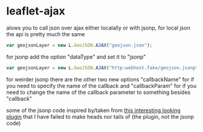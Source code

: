 leaflet-ajax
===========

alows you to call json over ajax either localally or with jsonp, for local json the api is pretty much the same

```js
var geojsonLayer = new L.GeoJSON.AJAX("geojson.json");
```
for jsonp add the option "dataType" and set it to "jsonp"
```js
var geojsonLayer = new L.GeoJSON.AJAX("http:webhost.fake/geojson.jsonp",{dataType:"jsonp"});
```
for weirder jsonp there are the other two new options "callbackName" for if you need to specify the name of the callback and "callbackParam" for if you need to change the name of the callback parameter to something besides "callback"

some of the jsonp code inspired by/taken from [this interesting looking plugin](https://github.com/stefanocudini/leaflet-search) that I have failed to make heads nor tails of (the plugin, not the jsonp code)